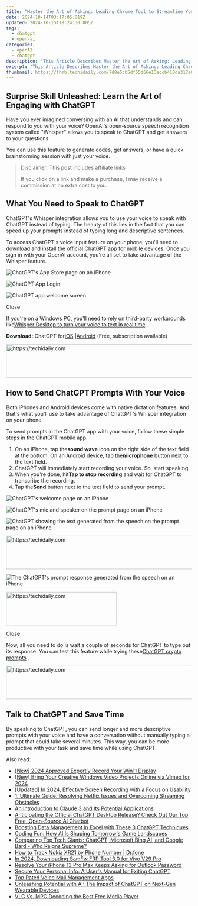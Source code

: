 ```yaml
---
title: "Master the Art of Asking: Leading Chrome Tool to Streamline Your ChatGPT Engagement"
date: 2024-10-14T03:17:05.019Z
updated: 2024-10-15T18:24:30.805Z
tags:
  - chatgpt
  - open-ai
categories:
  - openAI
  - chatgpt
description: "This Article Describes Master the Art of Asking: Leading Chrome Tool to Streamline Your ChatGPT Engagement"
excerpt: "This Article Describes Master the Art of Asking: Leading Chrome Tool to Streamline Your ChatGPT Engagement"
thumbnail: https://thmb.techidaily.com/7d8e5cb5df55d66e13eccb410da317e8e46922b45efc55e50a00217c7dbf8c3a.png
---
```


## Surprise Skill Unleashed: Learn the Art of Engaging with ChatGPT

 Have you ever imagined conversing with an AI that understands and can respond to you with your voice? OpenAI's open-source speech recognition system called "Whisper" allows you to speak to ChatGPT and get answers to your questions.

 You can use this feature to generate codes, get answers, or have a quick brainstorming session with just your voice.

>  Disclaimer: This post includes affiliate links
>
>  If you click on a link and make a purchase, I may receive a commission at no extra cost to you.
>

## What You Need to Speak to ChatGPT

 ChatGPT's Whisper integration allows you to use your voice to speak with ChatGPT instead of typing. The beauty of this lies in the fact that you can speed up your prompts instead of typing long and descriptive sentences.

 To access ChatGPT's voice input feature on your phone, you'll need to download and install the official ChatGPT app for mobile devices. Once you sign in with your OpenAI account, you're all set to take advantage of the Whisper feature.

![ChatGPT's App Store page on an iPhone](https://static1.makeuseofimages.com/wordpress/wp-content/uploads/2023/08/chatgpt-s-app-store-page-on-an-iphone.jpg)

![ChatGPT App Login](https://static1.makeuseofimages.com/wordpress/wp-content/uploads/2023/05/chatgpt-app-login.jpg)

![ChatGPT app welcome screen](https://static1.makeuseofimages.com/wordpress/wp-content/uploads/2023/05/chatgpt-app-welcome-screen.jpg)

Close

 If you're on a Windows PC, you'll need to rely on third-party workarounds like[Whisper Desktop to turn your voice to text in real time](https://www.makeuseof.com/windows-whisper-desktop-guide/) .

**Download:** ChatGPT for[iOS](http://apps.apple.com/app/openai-chatgpt/id6448311069) |[Android](https://www.anrdoezrs.net/links/7251228/type/dlg/sid/UUmuoUeUpU2029654/https://play.google.com/store/apps/details?id=com.openai.chatgpt&hl=en&gl=US) (Free, subscription available)

<!-- affiliate ads begin -->
<a href="https://appsumo.8odi.net/c/5597632/2068433/7443" target="_top" id="2068433">
  <img src="//a.impactradius-go.com/display-ad/7443-2068433" border="0" alt="https://techidaily.com" width="728" height="90"/>
</a>
<img height="0" width="0" src="https://appsumo.8odi.net/i/5597632/2068433/7443" style="position:absolute;visibility:hidden;" border="0" />
<!-- affiliate ads end -->

## How to Send ChatGPT Prompts With Your Voice

 Both iPhones and Android devices come with native dictation features. And that's what you'll use to take advantage of ChatGPT's Whisper integration on your phone.

 To send prompts in the ChatGPT app with your voice, follow these simple steps in the ChatGPT mobile app.

1. On an iPhone, tap the**sound wave** icon on the right side of the text field at the bottom. On an Android device, tap the**microphone** button next to the text field.
2. ChatGPT will immediately start recording your voice. So, start speaking.
3. When you're done, hit**Tap to stop recording** and wait for ChatGPT to transcribe the recording.
4. Tap the**Send** button next to the text field to send your prompt.

![ChatGPT's welcome page on an iPhone](https://static1.makeuseofimages.com/wordpress/wp-content/uploads/2023/09/img_4309.jpg)

![ChatGPT's mic and speaker on the prompt page on an iPhone](https://static1.makeuseofimages.com/wordpress/wp-content/uploads/2023/09/img_4311.jpg)

![ChatGPT showing the text generated from the speech on the prompt page on an iPhone](https://static1.makeuseofimages.com/wordpress/wp-content/uploads/2023/09/img_4313.jpg)

<!-- affiliate ads begin -->
<a href="https://aidotcom.pxf.io/c/5597632/2134500/19576" target="_top" id="2134500">
  <img src="//a.impactradius-go.com/display-ad/19576-2134500" border="0" alt="https://techidaily.com" width="600" height="90"/>
</a>
<img height="0" width="0" src="https://aidotcom.pxf.io/i/5597632/2134500/19576" style="position:absolute;visibility:hidden;" border="0" />
<!-- affiliate ads end -->

![The ChatGPT's prompt response generated from the speech on an iPhone](https://static1.makeuseofimages.com/wordpress/wp-content/uploads/2023/09/img_4314.jpg)

<!-- affiliate ads begin -->
<a href="https://aligracehair.sjv.io/c/5597632/1959759/19272" target="_top" id="1959759">
  <img src="//a.impactradius-go.com/display-ad/19272-1959759" border="0" alt="https://techidaily.com" width="300" height="90"/>
</a>
<img height="0" width="0" src="https://aligracehair.sjv.io/i/5597632/1959759/19272" style="position:absolute;visibility:hidden;" border="0" />
<!-- affiliate ads end -->

Close

 Now, all you need to do is wait a couple of seconds for ChatGPT to type out its response. You can test this feature while trying these[ChatGPT crypto prompts](https://www.makeuseof.com/the-best-chatgpt-crypto-prompts/) .

<!-- affiliate ads begin -->
<a href="https://imp.i357552.net/c/5597632/994842/11832" target="_top" id="994842">
  <img src="//a.impactradius-go.com/display-ad/11832-994842" border="0" alt="https://techidaily.com" width="728" height="90"/>
</a>
<img height="0" width="0" src="https://imp.i357552.net/i/5597632/994842/11832" style="position:absolute;visibility:hidden;" border="0" />
<!-- affiliate ads end -->

## Talk to ChatGPT and Save Time

 By speaking to ChatGPT, you can send longer and more descriptive prompts with your voice and have a conversation without manually typing a prompt that could take several minutes. This way, you can be more productive with your task and save time while using ChatGPT.

<ins class="adsbygoogle"
     style="display:block"
     data-ad-format="autorelaxed"
     data-ad-client="ca-pub-7571918770474297"
     data-ad-slot="1223367746"></ins>

<ins class="adsbygoogle"
     style="display:block"
     data-ad-client="ca-pub-7571918770474297"
     data-ad-slot="8358498916"
     data-ad-format="auto"
     data-full-width-responsive="true"></ins>

<span class="atpl-alsoreadstyle">Also read:</span>
<div><ul>
<li><a href="https://screen-video-capture.techidaily.com/new-2024-approved-expertly-record-your-win11-display/"><u>[New] 2024 Approved Expertly Record Your Win11 Display</u></a></li>
<li><a href="https://vimeo-videos.techidaily.com/new-bring-your-creative-windows-video-projects-online-via-vimeo-for-2024/"><u>[New] Bring Your Creative Windows Video Projects Online via Vimeo for 2024</u></a></li>
<li><a href="https://screen-recording.techidaily.com/updated-in-2024-effective-screen-recording-with-a-focus-on-usability/"><u>[Updated] In 2024, Effective Screen Recording with a Focus on Usability</u></a></li>
<li><a href="https://discover-dash.techidaily.com/1-ultimate-guide-resolving-netflix-issues-and-overcoming-streaming-obstacles/"><u>1. Ultimate Guide: Resolving Netflix Issues and Overcoming Streaming Obstacles</u></a></li>
<li><a href="https://tech-hub.techidaily.com/an-introduction-to-claude-3-and-its-potential-applications/"><u>An Introduction to Claude 3 and Its Potential Applications</u></a></li>
<li><a href="https://tech-hub.techidaily.com/anticipating-the-official-chatgpt-desktop-release-check-out-our-top-free-open-source-ai-chatbot/"><u>Anticipating the Official ChatGPT Desktop Release? Check Out Our Top Free, Open-Source AI Chatbot</u></a></li>
<li><a href="https://tech-hub.techidaily.com/boosting-data-management-in-excel-with-these-3-chatgpt-techniques/"><u>Boosting Data Management in Excel with These 3 ChatGPT Techniques</u></a></li>
<li><a href="https://tech-hub.techidaily.com/coding-fun-how-ai-is-shaping-tomorrows-game-landscapes/"><u>Coding Fun: How AI Is Shaping Tomorrow's Game Landscapes</u></a></li>
<li><a href="https://tech-hub.techidaily.com/comparing-top-tech-giants-chatgpt-microsoft-bing-ai-and-google-bard-who-reigns-supreme/"><u>Comparing Top Tech Giants: ChatGPT, Microsoft Bing AI, and Google Bard - Who Reigns Supreme?</u></a></li>
<li><a href="https://android-location-track.techidaily.com/how-to-track-nokia-xr21-by-phone-number-drfone-by-drfone-virtual-android/"><u>How to Track Nokia XR21 by Phone Number | Dr.fone</u></a></li>
<li><a href="https://android-unlock.techidaily.com/in-2024-downloading-samfw-frp-tool-30-for-vivo-v29-pro-by-drfone-android/"><u>In 2024, Downloading SamFw FRP Tool 3.0 for Vivo V29 Pro</u></a></li>
<li><a href="https://ios-unlock.techidaily.com/resolve-your-iphone-13-pro-max-keeps-asking-for-outlook-password-by-drfone-ios/"><u>Resolve Your iPhone 13 Pro Max Keeps Asking for Outlook Password</u></a></li>
<li><a href="https://tech-hub.techidaily.com/secure-your-personal-info-a-users-manual-for-exiting-chatgpt/"><u>Secure Your Personal Info: A User's Manual for Exiting ChatGPT</u></a></li>
<li><a href="https://tech-renaissance.techidaily.com/top-rated-voice-mail-management-apps/"><u>Top Rated Voice Mail Management Apps</u></a></li>
<li><a href="https://tech-hub.techidaily.com/unleashing-potential-with-ai-the-impact-of-chatgpt-on-next-gen-wearable-devices/"><u>Unleashing Potential with AI: The Impact of ChatGPT on Next-Gen Wearable Devices</u></a></li>
<li><a href="https://extra-lessons.techidaily.com/vlc-vs-mpc-decoding-the-best-free-media-player/"><u>VLC Vs. MPC Decoding the Best Free Media Player</u></a></li>
</ul></div>

